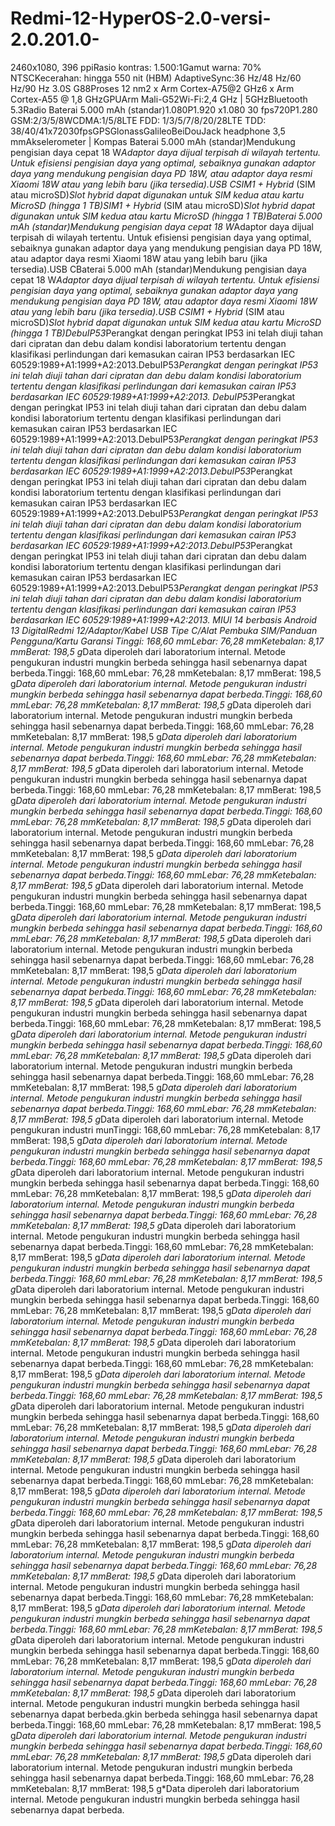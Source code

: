 # Redmi-12-HyperOS-2.0-versi-2.0.201.0-
2460x1080, 396 ppiRasio kontras: 1.500:1Gamut warna: 70% NTSCKecerahan: hingga 550 nit (HBM) AdaptiveSync:36 Hz/48 Hz/60 Hz/90 Hz 3.0S G88Proses 12 nm2 x Arm Cortex-A75@2 GHz6 x Arm Cortex-A55 @ 1,8 GHzGPUArm Mali-G52Wi-Fi:2,4 GHz | 5GHzBluetooth 5.3Radio Baterai 5.000 mAh (standar)1.080P1.920 x1.080 30 fps720P1.280 GSM:2/3/5/8WCDMA:1/5/8LTE FDD: 1/3/5/7/8/20/28LTE TDD: 38/40/41x72030fpsGPSGlonassGalileoBeiDouJack headphone 3,5 mmAkselerometer | Kompas Baterai 5.000 mAh (standar)Mendukung pengisian daya cepat 18 W*Adaptor daya dijual terpisah di wilayah tertentu. Untuk efisiensi pengisian daya yang optimal, sebaiknya gunakan adaptor daya yang mendukung pengisian daya PD 18W, atau adaptor daya resmi Xiaomi 18W atau yang lebih baru (jika tersedia).USB CSIM1 + Hybrid* (SIM atau microSD)*Slot hybrid dapat digunakan untuk SIM kedua atau kartu MicroSD (hingga 1 TB)SIM1 + Hybrid* (SIM atau microSD)*Slot hybrid dapat digunakan untuk SIM kedua atau kartu MicroSD (hingga 1 TB)Baterai 5.000 mAh (standar)Mendukung pengisian daya cepat 18 W*Adaptor daya dijual terpisah di wilayah tertentu. Untuk efisiensi pengisian daya yang optimal, sebaiknya gunakan adaptor daya yang mendukung pengisian daya PD 18W, atau adaptor daya resmi Xiaomi 18W atau yang lebih baru (jika tersedia).USB CBaterai 5.000 mAh (standar)Mendukung pengisian daya cepat 18 W*Adaptor daya dijual terpisah di wilayah tertentu. Untuk efisiensi pengisian daya yang optimal, sebaiknya gunakan adaptor daya yang mendukung pengisian daya PD 18W, atau adaptor daya resmi Xiaomi 18W atau yang lebih baru (jika tersedia).USB CSIM1 + Hybrid* (SIM atau microSD)*Slot hybrid dapat digunakan untuk SIM kedua atau kartu MicroSD (hingga 1 TB)DebuIP53*Perangkat dengan peringkat IP53 ini telah diuji tahan dari cipratan dan debu dalam kondisi laboratorium tertentu dengan klasifikasi perlindungan dari kemasukan cairan IP53 berdasarkan IEC 60529:1989+A1:1999+A2:2013.DebuIP53*Perangkat dengan peringkat IP53 ini telah diuji tahan dari cipratan dan debu dalam kondisi laboratorium tertentu dengan klasifikasi perlindungan dari kemasukan cairan IP53 berdasarkan IEC 60529:1989+A1:1999+A2:2013. DebuIP53*Perangkat dengan peringkat IP53 ini telah diuji tahan dari cipratan dan debu dalam kondisi laboratorium tertentu dengan klasifikasi perlindungan dari kemasukan cairan IP53 berdasarkan IEC 60529:1989+A1:1999+A2:2013.DebuIP53*Perangkat dengan peringkat IP53 ini telah diuji tahan dari cipratan dan debu dalam kondisi laboratorium tertentu dengan klasifikasi perlindungan dari kemasukan cairan IP53 berdasarkan IEC 60529:1989+A1:1999+A2:2013.DebuIP53*Perangkat dengan peringkat IP53 ini telah diuji tahan dari cipratan dan debu dalam kondisi laboratorium tertentu dengan klasifikasi perlindungan dari kemasukan cairan IP53 berdasarkan IEC 60529:1989+A1:1999+A2:2013.DebuIP53*Perangkat dengan peringkat IP53 ini telah diuji tahan dari cipratan dan debu dalam kondisi laboratorium tertentu dengan klasifikasi perlindungan dari kemasukan cairan IP53 berdasarkan IEC 60529:1989+A1:1999+A2:2013.DebuIP53*Perangkat dengan peringkat IP53 ini telah diuji tahan dari cipratan dan debu dalam kondisi laboratorium tertentu dengan klasifikasi perlindungan dari kemasukan cairan IP53 berdasarkan IEC 60529:1989+A1:1999+A2:2013.DebuIP53*Perangkat dengan peringkat IP53 ini telah diuji tahan dari cipratan dan debu dalam kondisi laboratorium tertentu dengan klasifikasi perlindungan dari kemasukan cairan IP53 berdasarkan IEC 60529:1989+A1:1999+A2:2013. MIUI 14 berbasis Android 13  DigitalRedmi 12/Adaptor/Kabel USB Tipe C/Alat Pembuka SIM/Panduan Pengguna/Kartu Garansi
Tinggi: 168,60 mmLebar: 76,28 mmKetebalan: 8,17 mmBerat: 198,5 g*Data diperoleh dari laboratorium internal. Metode pengukuran industri mungkin berbeda sehingga hasil sebenarnya dapat berbeda.Tinggi: 168,60 mmLebar: 76,28 mmKetebalan: 8,17 mmBerat: 198,5 g*Data diperoleh dari laboratorium internal. Metode pengukuran industri mungkin berbeda sehingga hasil sebenarnya dapat berbeda.Tinggi: 168,60 mmLebar: 76,28 mmKetebalan: 8,17 mmBerat: 198,5 g*Data diperoleh dari laboratorium internal. Metode pengukuran industri mungkin berbeda sehingga hasil sebenarnya dapat berbeda.Tinggi: 168,60 mmLebar: 76,28 mmKetebalan: 8,17 mmBerat: 198,5 g*Data diperoleh dari laboratorium internal. Metode pengukuran industri mungkin berbeda sehingga hasil sebenarnya dapat berbeda.Tinggi: 168,60 mmLebar: 76,28 mmKetebalan: 8,17 mmBerat: 198,5 g*Data diperoleh dari laboratorium internal. Metode pengukuran industri mungkin berbeda sehingga hasil sebenarnya dapat berbeda.Tinggi: 168,60 mmLebar: 76,28 mmKetebalan: 8,17 mmBerat: 198,5 g*Data diperoleh dari laboratorium internal. Metode pengukuran industri mungkin berbeda sehingga hasil sebenarnya dapat berbeda.Tinggi: 168,60 mmLebar: 76,28 mmKetebalan: 8,17 mmBerat: 198,5 g*Data diperoleh dari laboratorium internal. Metode pengukuran industri mungkin berbeda sehingga hasil sebenarnya dapat berbeda.Tinggi: 168,60 mmLebar: 76,28 mmKetebalan: 8,17 mmBerat: 198,5 g*Data diperoleh dari laboratorium internal. Metode pengukuran industri mungkin berbeda sehingga hasil sebenarnya dapat berbeda.Tinggi: 168,60 mmLebar: 76,28 mmKetebalan: 8,17 mmBerat: 198,5 g*Data diperoleh dari laboratorium internal. Metode pengukuran industri mungkin berbeda sehingga hasil sebenarnya dapat berbeda.Tinggi: 168,60 mmLebar: 76,28 mmKetebalan: 8,17 mmBerat: 198,5 g*Data diperoleh dari laboratorium internal. Metode pengukuran industri mungkin berbeda sehingga hasil sebenarnya dapat berbeda.Tinggi: 168,60 mmLebar: 76,28 mmKetebalan: 8,17 mmBerat: 198,5 g*Data diperoleh dari laboratorium internal. Metode pengukuran industri mungkin berbeda sehingga hasil sebenarnya dapat berbeda.Tinggi: 168,60 mmLebar: 76,28 mmKetebalan: 8,17 mmBerat: 198,5 g*Data diperoleh dari laboratorium internal. Metode pengukuran industri mungkin berbeda sehingga hasil sebenarnya dapat berbeda.Tinggi: 168,60 mmLebar: 76,28 mmKetebalan: 8,17 mmBerat: 198,5 g*Data diperoleh dari laboratorium internal. Metode pengukuran industri mungkin berbeda sehingga hasil sebenarnya dapat berbeda.Tinggi: 168,60 mmLebar: 76,28 mmKetebalan: 8,17 mmBerat: 198,5 g*Data diperoleh dari laboratorium internal. Metode pengukuran industri mungkin berbeda sehingga hasil sebenarnya dapat berbeda.Tinggi: 168,60 mmLebar: 76,28 mmKetebalan: 8,17 mmBerat: 198,5 g*Data diperoleh dari laboratorium internal. Metode pengukuran industri mungkin berbeda sehingga hasil sebenarnya dapat berbeda.Tinggi: 168,60 mmLebar: 76,28 mmKetebalan: 8,17 mmBerat: 198,5 g*Data diperoleh dari laboratorium internal. Metode pengukuran industri mungkin berbeda sehingga hasil sebenarnya dapat berbeda.Tinggi: 168,60 mmLebar: 76,28 mmKetebalan: 8,17 mmBerat: 198,5 g*Data diperoleh dari laboratorium internal. Metode pengukuran industri munTinggi: 168,60 mmLebar: 76,28 mmKetebalan: 8,17 mmBerat: 198,5 g*Data diperoleh dari laboratorium internal. Metode pengukuran industri mungkin berbeda sehingga hasil sebenarnya dapat berbeda.Tinggi: 168,60 mmLebar: 76,28 mmKetebalan: 8,17 mmBerat: 198,5 g*Data diperoleh dari laboratorium internal. Metode pengukuran industri mungkin berbeda sehingga hasil sebenarnya dapat berbeda.Tinggi: 168,60 mmLebar: 76,28 mmKetebalan: 8,17 mmBerat: 198,5 g*Data diperoleh dari laboratorium internal. Metode pengukuran industri mungkin berbeda sehingga hasil sebenarnya dapat berbeda.Tinggi: 168,60 mmLebar: 76,28 mmKetebalan: 8,17 mmBerat: 198,5 g*Data diperoleh dari laboratorium internal. Metode pengukuran industri mungkin berbeda sehingga hasil sebenarnya dapat berbeda.Tinggi: 168,60 mmLebar: 76,28 mmKetebalan: 8,17 mmBerat: 198,5 g*Data diperoleh dari laboratorium internal. Metode pengukuran industri mungkin berbeda sehingga hasil sebenarnya dapat berbeda.Tinggi: 168,60 mmLebar: 76,28 mmKetebalan: 8,17 mmBerat: 198,5 g*Data diperoleh dari laboratorium internal. Metode pengukuran industri mungkin berbeda sehingga hasil sebenarnya dapat berbeda.Tinggi: 168,60 mmLebar: 76,28 mmKetebalan: 8,17 mmBerat: 198,5 g*Data diperoleh dari laboratorium internal. Metode pengukuran industri mungkin berbeda sehingga hasil sebenarnya dapat berbeda.Tinggi: 168,60 mmLebar: 76,28 mmKetebalan: 8,17 mmBerat: 198,5 g*Data diperoleh dari laboratorium internal. Metode pengukuran industri mungkin berbeda sehingga hasil sebenarnya dapat berbeda.Tinggi: 168,60 mmLebar: 76,28 mmKetebalan: 8,17 mmBerat: 198,5 g*Data diperoleh dari laboratorium internal. Metode pengukuran industri mungkin berbeda sehingga hasil sebenarnya dapat berbeda.Tinggi: 168,60 mmLebar: 76,28 mmKetebalan: 8,17 mmBerat: 198,5 g*Data diperoleh dari laboratorium internal. Metode pengukuran industri mungkin berbeda sehingga hasil sebenarnya dapat berbeda.Tinggi: 168,60 mmLebar: 76,28 mmKetebalan: 8,17 mmBerat: 198,5 g*Data diperoleh dari laboratorium internal. Metode pengukuran industri mungkin berbeda sehingga hasil sebenarnya dapat berbeda.Tinggi: 168,60 mmLebar: 76,28 mmKetebalan: 8,17 mmBerat: 198,5 g*Data diperoleh dari laboratorium internal. Metode pengukuran industri mungkin berbeda sehingga hasil sebenarnya dapat berbeda.Tinggi: 168,60 mmLebar: 76,28 mmKetebalan: 8,17 mmBerat: 198,5 g*Data diperoleh dari laboratorium internal. Metode pengukuran industri mungkin berbeda sehingga hasil sebenarnya dapat berbeda.Tinggi: 168,60 mmLebar: 76,28 mmKetebalan: 8,17 mmBerat: 198,5 g*Data diperoleh dari laboratorium internal. Metode pengukuran industri mungkin berbeda sehingga hasil sebenarnya dapat berbeda.Tinggi: 168,60 mmLebar: 76,28 mmKetebalan: 8,17 mmBerat: 198,5 g*Data diperoleh dari laboratorium internal. Metode pengukuran industri mungkin berbeda sehingga hasil sebenarnya dapat berbeda.Tinggi: 168,60 mmLebar: 76,28 mmKetebalan: 8,17 mmBerat: 198,5 g*Data diperoleh dari laboratorium internal. Metode pengukuran industri mungkin berbeda sehingga hasil sebenarnya dapat berbeda.Tinggi: 168,60 mmLebar: 76,28 mmKetebalan: 8,17 mmBerat: 198,5 g*Data diperoleh dari laboratorium internal. Metode pengukuran industri mungkin berbeda sehingga hasil sebenarnya dapat berbeda.Tinggi: 168,60 mmLebar: 76,28 mmKetebalan: 8,17 mmBerat: 198,5 g*Data diperoleh dari laboratorium internal. Metode pengukuran industri mungkin berbeda sehingga hasil sebenarnya dapat berbeda.Tinggi: 168,60 mmLebar: 76,28 mmKetebalan: 8,17 mmBerat: 198,5 g*Data diperoleh dari laboratorium internal. Metode pengukuran industri mungkin berbeda sehingga hasil sebenarnya dapat berbeda.Tinggi: 168,60 mmLebar: 76,28 mmKetebalan: 8,17 mmBerat: 198,5 g*Data diperoleh dari laboratorium internal. Metode pengukuran industri mungkin berbeda sehingga hasil sebenarnya dapat berbeda.gkin berbeda sehingga hasil sebenarnya dapat berbeda.Tinggi: 168,60 mmLebar: 76,28 mmKetebalan: 8,17 mmBerat: 198,5 g*Data diperoleh dari laboratorium internal. Metode pengukuran industri mungkin berbeda sehingga hasil sebenarnya dapat berbeda.Tinggi: 168,60 mmLebar: 76,28 mmKetebalan: 8,17 mmBerat: 198,5 g*Data diperoleh dari laboratorium internal. Metode pengukuran industri mungkin berbeda sehingga hasil sebenarnya dapat berbeda.Tinggi: 168,60 mmLebar: 76,28 mmKetebalan: 8,17 mmBerat: 198,5 g*Data diperoleh dari laboratorium internal. Metode pengukuran industri mungkin berbeda sehingga hasil sebenarnya dapat berbeda.